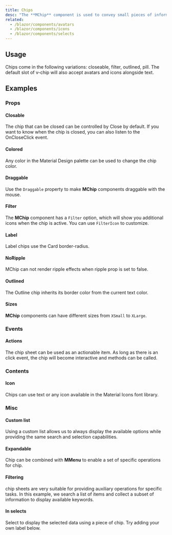 ```yaml
---
title: Chips
desc: "The **MChip** component is used to convey small pieces of information. Using the close property, the chip becomes interactive, allowing user interaction. This component is used by the [MChipGroup](/blazor/components/chip-groups) for advanced selection options."
related:
  - /blazor/components/avatars
  - /blazor/components/icons
  - /blazor/components/selects
---
```


## Usage

Chips come in the following variations: closeable, filter, outlined, pill. The default slot of v-chip will also accept avatars and icons alongside text.

<chips-usage></chips-usage>

## Examples

### Props

#### Closable

The chip that can be closed can be controlled by Close by default. If you want to know when the chip is closed, you can also listen to the OnCloseClick event.

<masa-example file="Examples.components.chips.Closable"></masa-example>

#### Colored

Any color in the Material Design palette can be used to change the chip color.

<masa-example file="Examples.components.chips.Colored"></masa-example>

#### Draggable

Use the `Draggable` property to make **MChip** components draggable with the mouse.

<masa-example file="Examples.components.chips.Draggable"></masa-example>

#### Filter

The **MChip** component has a `Filter` option, which will show you additional icons when the chip is active. You can use `FilterIcon` to customize.

<masa-example file="Examples.components.chips.Filter"></masa-example>

#### Label

Label chips use the Card border-radius.

<masa-example file="Examples.components.chips.Label"></masa-example>

#### NoRipple

MChip can not render ripple effects when ripple prop is set to false.

<masa-example file="Examples.components.chips.NoRipple"></masa-example>

#### Outlined

The Outline chip inherits its border color from the current text color.

<masa-example file="Examples.components.chips.Outlined"></masa-example>

#### Sizes

**MChip**  components can have different sizes from `XSmall` to `XLarge`.

<masa-example file="Examples.components.chips.Sizes"></masa-example>

### Events

#### Actions

The chip sheet can be used as an actionable item. As long as there is an click event, the chip will become interactive and methods can be called.

<masa-example file="Examples.components.chips.ActionChips"></masa-example>

### Contents

#### Icon

Chips can use text or any icon available in the Material Icons font library.

<masa-example file="Examples.components.chips.Icon"></masa-example>

### Misc

#### Custom list

Using a custom list allows us to always display the available options while providing the same search and selection capabilities.

<masa-example file="Examples.components.chips.CustomList"></masa-example>

#### Expandable

Chip can be combined with **MMenu** to enable a set of specific operations for chip.

<masa-example file="Examples.components.chips.Expandable"></masa-example>

#### Filtering

chip sheets are very suitable for providing auxiliary operations for specific tasks. In this example, we search a list of items and collect a subset of information to display available keywords.

<masa-example file="Examples.components.chips.Filtering"></masa-example>

#### In selects

Select to display the selected data using a piece of chip. Try adding your own label below.

<masa-example file="Examples.components.chips.InSelects"></masa-example>



